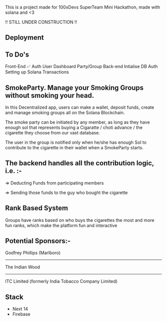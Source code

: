 This is a project made for 100xDevs SuperTeam Mini Hackathon, made with solana and <3

‼️ STILL UNDER CONSTRUCTION ‼️ 

## Deployment


## To Do's
Front-End
✅ Auth
    User Dashboard 
    Party/Group 
Back-end
    Intialise DB
    Auth
    Setting up Solana Transactions

## SmokeParty. Manage your Smoking Groups without smoking your head. 

In this Decentralized app, users can make a wallet, deposit funds, create and manage smoking groups all on the Solana Blockchain.

The smoke party can be initiated by any member, as long as they have enough sol that represents buying a Cigaratte / choti advance / the cigarette they choose from our vast database.

The user in the group is notified only when he/she has enough Sol to contribute to the cigarette in their wallet when a SmokeParty starts.

## The backend handles all the contribution logic, i.e. :-

⇒ Deducting Funds from participating members

⇒ Sending those funds to the guy who bought the cigarette

## Rank Based System

Groups have ranks based on who buys the cigarettes the most and more fun ranks, which make the platform fun and interactive

## Potential Sponsors:-

Godfrey Phillips (Marlboro)

---

The Indian Wood

---

ITC Limited (formerly India Tobacco Company Limited)

## Stack
- Next 14
- Firebase


